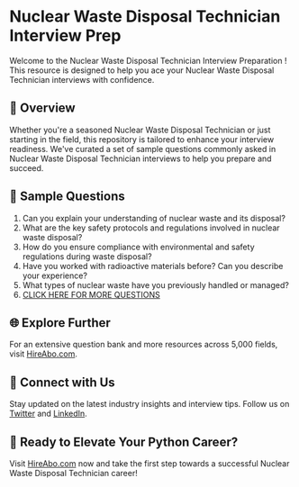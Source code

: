 # Nuclear Waste Disposal Technician Interview Prep

Welcome to the Nuclear Waste Disposal Technician Interview Preparation ! This resource is designed to help you ace your Nuclear Waste Disposal Technician interviews with confidence.

## 🚀 Overview

Whether you're a seasoned Nuclear Waste Disposal Technician or just starting in the field, this repository is tailored to enhance your interview readiness. We've curated a set of sample questions commonly asked in Nuclear Waste Disposal Technician interviews to help you prepare and succeed.

## 📝 Sample Questions

1. Can you explain your understanding of nuclear waste and its disposal?
2. What are the key safety protocols and regulations involved in nuclear waste disposal?
3. How do you ensure compliance with environmental and safety regulations during waste disposal?
4. Have you worked with radioactive materials before? Can you describe your experience?
5. What types of nuclear waste have you previously handled or managed?
6. [CLICK HERE FOR MORE QUESTIONS](https://hireabo.com/job/20_3_18/Nuclear%20Waste%20Disposal%20Technician)

## 🌐 Explore Further

For an extensive question bank and more resources across 5,000 fields, visit [HireAbo.com](https://www.hireabo.com).

## 📱 Connect with Us

Stay updated on the latest industry insights and interview tips. Follow us on [Twitter](https://twitter.com/hireabo) and [LinkedIn](https://www.linkedin.com/in/hire-abo-3609972a8/).

## 🚀 Ready to Elevate Your Python Career?

Visit [HireAbo.com](https://www.hireabo.com) now and take the first step towards a successful Nuclear Waste Disposal Technician career!